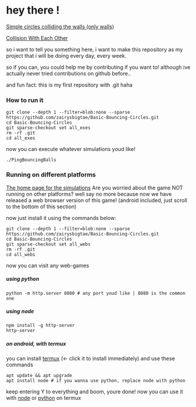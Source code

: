 # hey there !

[Simple circles colliding the walls (only walls)](https://github.com/zairysbigtae/Basic-Bouncing-Circles/tree/main/Simple)

[Collision With Each Other](https://github.com/zairysbigtae/Basic-Bouncing-Circles/tree/main/CollisionWithEachOther)

so i want to tell you something here, i want to make this repository as my project that i will be doing every day, every week.

so if you can, you could help me by contributing if you want to! although ive actually never tried contributions on github before..

and fun fact: this is my first repository with .git haha

### How to run it

```
git clone --depth 1 --filter=blob:none --sparse https://github.com/zairysbigtae/Basic-Bouncing-Circles.git
cd Basic-Bouncing-Circles
git sparse-checkout set all_exes
rm -rf .git
cd all_exes
```
now you can execute whatever simulations youd like!
```
./PingBouncingBalls
```

### Running on different platforms
[The home page for the simulations](all_webs/index.html)
Are you worried about the game NOT running on other platforms? well say no more because now we have released a web browser version of this game! (android included, just scroll to the bottom of this section)

now just install it using the commands below:
```
git clone --depth 1 --filter=blob:none --sparse https://github.com/zairysbigtae/Basic-Bouncing-Circles.git
cd Basic-Bouncing-Circles
git sparse-checkout set all_webs
rm -rf .git
cd all_webs
```
now you can visit any web-games

##### using python
```
python -m http.server 8080 # any port youd like | 8080 is the common one
```

##### using node
```
npm install -g http-server
http-server
```

##### on android, with termux
you can install [termux](https://f-droid.org/repo/com.termux_1020.apk) (<- click it to install immediately) and use these commands
```
apt update && apt upgrade
apt install node # if you wanna use python, replace node with python
```
keep entering Y to everything and boom, youre done!
now you can use it with [node](#using-node) or [python](#using-python) on termux